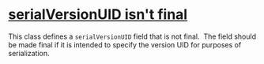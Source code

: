 # [serialVersionUID isn't final](https://spotbugs.readthedocs.io/en/latest/bugDescriptions.html#SE_NONFINAL_SERIALVERSIONID)

 This class defines a `serialVersionUID` field that is not final. 
  The field should be made final
   if it is intended to specify
   the version UID for purposes of serialization.